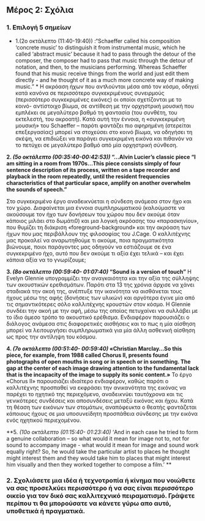 ## Μέρος 2: Σχόλια
### 1. Επιλογή 5 σημείων
* 1.(2ο οκτάλεπτο  (11:40-19:40)) :“Schaeffer called his composition ‘concrete music’ to distinguish it from instrumental music, which he called ‘abstract music’ because it had to pass through the detour of the composer, the composer had to pass that music through the detour of notation, and then, to the musicians performing. Whereas Schaeffer found that his music receive things from the world and just edit them directly - and he thought of it as a much more concrete way of making music.” *
Η ακρόαση ήχων που αντλούνται μέσα από τον κόσμο, οδηγεί κατά κανόνα σε περισσότερο συγκεκριμένους συνειρμούς (περισσότερο συγκεκριμένες εικόνες) οι οποίοι σχετίζονται με το κοινό- αντίστοιχο βίωμα,   σε αντίθεση με την ορχηστρική μουσική που εμπλέκει σε μεγαλύτερο βαθμό τη φαντασία (του συνθέτη, του εκτελεστή, του ακροατή). Κατά αυτή την έννοια, η «συγκεκριμένη μουσική» του Schaeffer – παρότι φαντάζει πιο αφηρημένη (στερείται επεξεργασίας) μπορεί να στοχεύσει στο κοινό βίωμα, να οδηγήσει τη σκέψη, να επιδιώξει να παράγει συγκεκριμένη εικόνα και πιθανόν να το πετύχει σε μεγαλύτερο βαθμό από μία ορχηστρική σύνθεση.

**2. *(5ο οκτάλεπτο  (00:35:40-00:42:53))* “…Alvin Lucier’s classic piece “I am sitting in a room from 1970s…This piece consists simply of four sentence description of its process, written on a tape recorder and playback in the room repeatedly, until the resident frequencies characteristics of that particular space, amplify on another overwhelm the sounds of speech.”**
 
Στο συγκεκριμένο έργο αναδεικνύεται η σύνδεση ανάμεσα στον ήχο και τον χώρο. Διαφαίνεται μια έννοια συμπληρωματικού (καλούμαστε να ακούσουμε τον ήχο των δονήσεων του χώρου που δεν ακούμε όταν κάποιος μιλάει στο δωμάτι0) και μια λογική ακρόασης του «παρασκηνίου», που θυμίζει τη διάκριση «foreground-background» και την ακρόαση των ήχων που μας περιβάλλουν της φιλοσοφίας του J.Cage. Ο καλλιτέχνης μας προκαλεί να αναρωτηθούμε τι ακούμε, ποια πραγματικότητα βιώνουμε, ποιοι παράγοντες μας οδηγούν να εστιάζουμε σε ένα συγκεκριμένο ήχο,  αυτό που δεν ακούμε τι αξία έχει τελικά – και  έχει κάποια αξία να το γνωρίζουμε;

**3. *(8ο οκτάλεπτο (00:59:40- 01:07:40)* “Sound is a version of touch”** 
Η Evelyn Glennie υπογραμμίζει την αναγκαιότητα και την αξία της σύλληψης των ακουστικών ερεθισμάτων. Παρότι στα 13 της χρόνια άρχισε να χάνει σταδιακά την ακοή της, ανέπτυξε την ικανότητα να αισθάνεται τους ήχους μέσω της αφής (δονήσεις των υλικών) και αργότερα έγινε μία από τις σημαντικότερες σόλο καλλιτέχνης κρουστών στον κόσμο. Η Glennie συνδέει την ακοή με την αφή, μέσω της οποίας πετυχαίνει να συλλάβει με το ίδιο άμεσο τρόπο το ακουστικό ερέθισμα. Ενδιαφέρον παρουσιάζει ο διάλογος ανάμεσα στις διαφορετικές αισθήσεις και το πως η μία αίσθηση μπορεί να λειτουργήσει συμπληρωματικά για μία άλλη ασθενική αίσθηση ως προς την αντίληψη του κόσμου.

**4. *(7ο οκτάλεπτο (00:51:40- 00:59:40)* «Christian Marclay…So this piece, for example, from 1988 called Chorus II, presents found photographs of open mouths in song or in speech or in something. The gap at the center of each image drawing attention to the fundamental lack that is the incapacity of the image to supply its sonic content.»**
Το έργο «Chorus II» παρουσιάζει ιδιαίτερο ενδιαφέρον, καθώς παρότι ο καλλιτέχνης προσπαθεί να εκφράσει την ανικανότητα της εικόνας να παρέχει το ηχητικό της περιεχόμενο, αναδεικνύει ταυτόχρονα και τις γενικότερες συνδέσεις και αποσυνδέσεις μεταξύ εικόνας και ήχου. Κατά τη θέαση των εικόνων των στομάτων,  αναπόφευκτα ο θεατής φαντάζεται κάποιους ήχους σε μια υποσυνείδητη προσπάθεια σύνδεσης με την εικόνα ενός ηχητικού περιεχομένου.

**5. *(10ο οκτάλεπτο (01:15:40- 01:23:40)* ‘And in each case he tried to form a genuine collaboration – so what would it mean for image not to, not for sound to accompany image - what would it mean for image and sound work equally right? So, he would take the particular artist to places he thought might interest them and they would take him to places that might interest him visually and then they worked together to compose a film.’ **

### 2. Σχολιάσετε μια ιδέα ή τεχνοτροπία ή κίνημα που νοιώθετε να σας προσελκύει περισσότερο ή να σας είναι περισσότερο οικείο για τον δικό σας καλλιτεχνικό πειραματισμό. Γράψετε περίπου τι θα μπορούσατε να κάνετε γύρω απο αυτό, υποθετικά ή πραγματικά.
